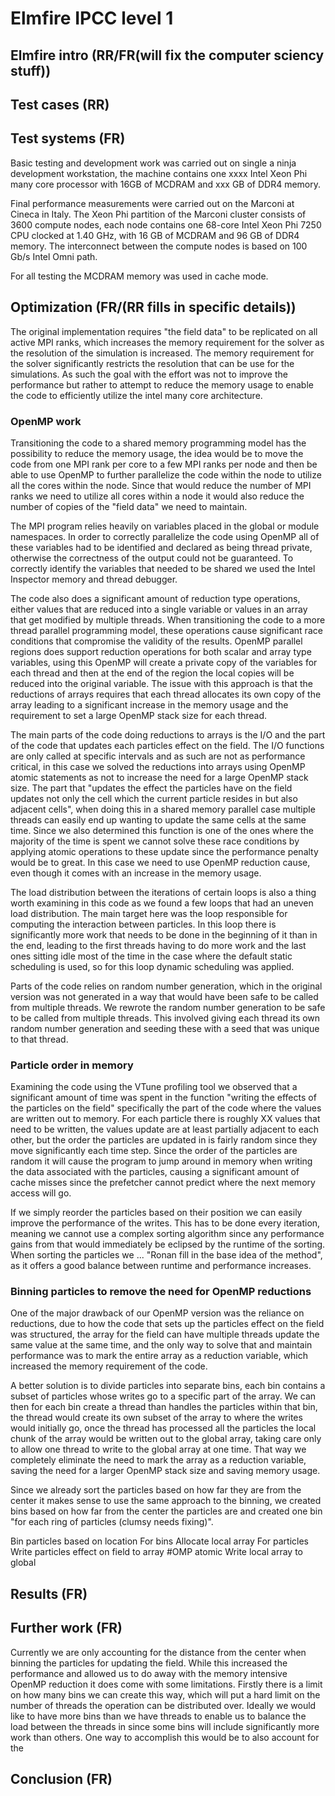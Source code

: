 # Elmfire IPCC level 1 

## Elmfire intro (RR/FR(will fix the computer sciency stuff))
<!-- what it simulates -->
<!-- how it is implemented -->
<!-- I.e it’s a pure MPI fortran code, how it is distributed etc. -->
## Test cases (RR)
<!-- what test cases we used and how they compare to the real simulations -->
## Test systems (FR)
<!-- what systems we used for testing and their setup -->
Basic testing and development work was carried out on single a ninja development workstation, the machine contains one xxxx Intel Xeon Phi many core processor with 16GB of MCDRAM and xxx GB of DDR4 memory.

Final performance measurements were carried out on the Marconi at Cineca in Italy. The Xeon Phi partition of the Marconi cluster consists of 3600 compute nodes, each node contains one 68-core Intel Xeon Phi 7250 CPU clocked at 1.40 GHz, with 16 GB of MCDRAM and 96 GB of DDR4 memory. The interconnect between the compute nodes is based on 100 Gb/s Intel Omni path. 

For all testing the MCDRAM memory was used in cache mode.

## Optimization  (FR/(RR fills in specific details))
The original implementation requires "the field data" to be replicated on all active MPI ranks, which increases the memory requirement for the solver as the resolution of the simulation is increased. The memory requirement for the solver significantly restricts the resolution that can be use for the simulations. As such the goal with the effort was not to improve the performance but rather to attempt to reduce the memory usage to enable the code to efficiently utilize the intel many core architecture.

### OpenMP work
Transitioning the code to a shared memory programming model has the possibility to reduce the memory usage, the idea would be to move the code from one MPI rank per core to a few MPI ranks per node and then be able to use OpenMP to further parallelize the code within the node to utilize all the cores within the node. Since that would reduce the number of MPI ranks we need to utilize all cores within a node it would also reduce the number of copies of the "field data" we need to maintain. 

<!-- Correctness -->
The MPI program relies heavily on variables placed in the global or module namespaces. In order to correctly parallelize the code using OpenMP all of these variables had to be identified and declared as being thread private, otherwise the correctness of the output could not be guaranteed. To correctly identify the variables that needed to be shared we used the Intel Inspector memory and thread debugger. 

<!-- relies on reductions and atomic operations -->
The code also does a significant amount of reduction type operations, either values that are reduced into a single variable or values in an array that get modified by multiple threads. When transitioning the code to a more thread parallel programming model, these operations cause significant race conditions that compromise the validity of the results. OpenMP parallel regions does support reduction operations for both scalar and array type variables, using this OpenMP will create a private copy of the variables for each thread and then at the end of the region the local copies will be reduced into the original variable. The issue with this approach is that the reductions of arrays requires that each thread allocates its own copy of the array leading to a significant increase in the memory usage and the requirement to set a large OpenMP stack size for each thread. 

The main parts of the code doing reductions to arrays is the I/O and the part of the code that updates each particles effect on the field. The I/O functions are only called at specific intervals and as such are not as performance critical, in this case we solved the reductions into arrays using OpenMP atomic statements as not to increase the need for a large OpenMP stack size. The part that "updates the effect the particles have on the field updates not only the cell which the current particle resides in but also adjacent cells", when doing this in a shared memory parallel case multiple threads can easily end up wanting to update the same cells at the same time. Since we also determined this function is one of the ones where the majority of the time is spent we cannot solve these race conditions by applying atomic operations to these update since the performance penalty would be to great. In this case we need to use OpenMP reduction cause, even though it comes with an increase in the memory usage.

<!-- scheduling -->
The load distribution between the iterations of certain loops is also a thing worth examining in this code as we found a few loops that had an uneven load distribution. The main target here was the loop responsible for computing the interaction between particles. In this loop there is significantly more work that needs to be done in the beginning of it than in the end, leading to the first threads having to do more work and the last ones sitting idle most of the time in the case where the default static scheduling is used, so for this loop dynamic scheduling was applied.

<!-- random number generation -->
Parts of the code relies on random number generation, which in the original version was not generated in a way that would have been safe to be called from multiple threads. We rewrote the random number generation to be safe to be called from multiple threads. This involved giving each thread its own random number generation and seeding these with a seed that was unique to that thread. 

<!-- reproducibility of the results, do we need to mention anything about this ? basically the results change based on the number of OMP threads, but it did the same with MPI -->

<!-- performance and memory usage -->


### Particle order in memory

<!-- Why -->
Examining the code using the VTune profiling tool we observed that a significant amount of time was spent in the function "writing the effects of the particles on the field" specifically the part of the code where the values are written out to memory. For each particle there is roughly XX values that need to be written, the values update are at least partially adjacent to each other, but the order the particles are updated in is fairly random since they move significantly each time step. Since the order of the particles are random it will cause the program to jump around in memory when writing the data associated with the particles, causing a significant amount of cache misses since the prefetcher cannot predict where the next memory access will go.

<!-- what we did -->
If we simply reorder the particles based on their position we can easily improve the performance of the writes. This has to be done every iteration, meaning we cannot use a complex sorting algorithm since any performance gains from that would immediately be eclipsed by the runtime of the sorting. When sorting the particles we ... "Ronan fill in the base idea of the method", as it offers a good balance between runtime and performance increases.

<!-- performance -->


### Binning particles to remove the need for OpenMP reductions
<!-- why -->
One of the major drawback of our OpenMP version was the reliance on reductions, due to how the code that sets up the particles effect on the field was structured, the array for the field can have multiple threads update the same value at the same time, and the only way to solve that and maintain performance was to mark the entire array as a reduction variable, which increased the memory requirement of the code. 

<!-- why did this work -->
A better solution is to divide particles into separate bins, each bin contains a subset of particles whose writes go to a specific part of the array. We can then for each bin create a thread than handles the particles within that bin, the thread would create its own subset of the array to where the writes would initially go, once the thread has processed all the particles the local chunk of the array would be written out to the global array, taking care only to allow one thread to write to the global array at one time. That way we completely eliminate the need to mark the array as a reduction variable, saving the need for a larger OpenMP stack size and saving memory usage.

Since we already sort the particles based on how far they are from the center it makes sense to use the same approach to the binning, we created bins based on how far from the center the particles are and created one bin "for each ring of particles (clumsy needs fixing)".

<!-- pseudo code on how this was done -->
Bin particles based on location
For bins
    Allocate local array
    For particles
        Write particles effect on field to array
    #OMP atomic
    Write local array to global

<!-- performance -->

## Results (FR)
<!-- original vs improved code -->
<!-- comment about what can now be simulated -->
## Further work (FR)

<!-- IO -->
<!-- account for angle when binning -->
Currently we are only accounting for the distance from the center when binning the particles for updating the field. While this increased the performance and allowed us to do away with the memory intensive OpenMP reduction it does come with some limitations. Firstly there is a limit on how many bins we can create this way, which will put a hard limit on the number of threads the operation can be distributed over. Ideally we would like to have more bins than we have threads to enable us to balance the load between the threads in since some bins will include significantly more work than others. One way to accomplish this would be to also account for the 



## Conclusion (FR)
<!-- what did we learn -->
<!-- make a point about the modifications being in the master branch and ready to use -->



